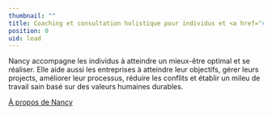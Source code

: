 ```yaml
---
thumbnail: ""
title: Coaching et consultation holistique pour individus et <a href="#">entreprises</a>
position: 0
uid: lead
---
```


Nancy accompagne les individus à atteindre un mieux-être optimal et se réaliser. Elle aide aussi les entreprises à atteindre leur objectifs, gérer leurs projects, améliorer leur processus, réduire les conflits et établir un mileu de travail sain basé sur des valeurs humaines durables.

<a href="/a-propos">À propos de Nancy</a>
